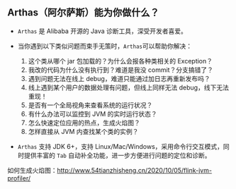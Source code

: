 ## Arthas（阿尔萨斯）能为你做什么？

- `Arthas` 是 Alibaba 开源的 Java 诊断工具，深受开发者喜爱。

- 当你遇到以下类似问题而束手无策时，`Arthas`可以帮助你解决：
  1. 这个类从哪个 jar 包加载的？为什么会报各种类相关的 Exception？
  2. 我改的代码为什么没有执行到？难道是我没 commit？分支搞错了？
  3. 遇到问题无法在线上 debug，难道只能通过加日志再重新发布吗？
  4. 线上遇到某个用户的数据处理有问题，但线上同样无法 debug，线下无法重现！
  5. 是否有一个全局视角来查看系统的运行状况？
  6. 有什么办法可以监控到 JVM 的实时运行状态？
  7. 怎么快速定位应用的热点，生成火焰图？
  8. 怎样直接从 JVM 内查找某个类的实例？

- `Arthas` 支持 JDK 6+，支持 Linux/Mac/Windows，采用命令行交互模式，同时提供丰富的 `Tab` 自动补全功能，进一步方便进行问题的定位和诊断。

如何生成火焰图：http://www.54tianzhisheng.cn/2020/10/05/flink-jvm-profiler/